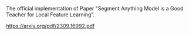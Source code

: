 The official implementation of Paper "Segment Anything Model is a Good Teacher for Local Feature Learning".


https://arxiv.org/pdf/2309.16992.pdf
